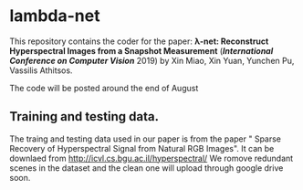 # lambda-net



This repository contains the coder for the paper: **λ-net: Reconstruct Hyperspectral Images from a Snapshot Measurement** (***International Conference on Computer Vision*** 2019) by Xin Miao, Xin Yuan, Yunchen Pu, Vassilis Athitsos.


The code will be posted around the end of August




## Training and testing data.

The traing and testing data used in our paper is from the paper " Sparse Recovery of Hyperspectral Signal from Natural RGB Images". It can be downlaed from http://icvl.cs.bgu.ac.il/hyperspectral/  We romove redundant scenes in the dataset and the clean one will upload through google drive soon.
